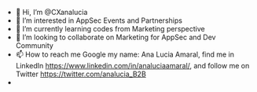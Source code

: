- 👋 Hi, I’m @CXanalucia
- 👀 I’m interested in AppSec Events and Partnerships
- 🌱 I’m currently learning codes from Marketing perspective
- 💞️ I’m looking to collaborate on Marketing for AppSec and Dev Community
- 📫 How to reach me Google my name: Ana Lucia Amaral, find me in LinkedIn https://www.linkedin.com/in/analuciaamaral/, and follow me on Twitter https://twitter.com/analucia_B2B
- 
<!---
CXanalucia/CXanalucia is a ✨ special ✨ repository because its `README.md` (this file) appears on your GitHub profile.
You can click the Preview link to take a look at your changes.
--->
